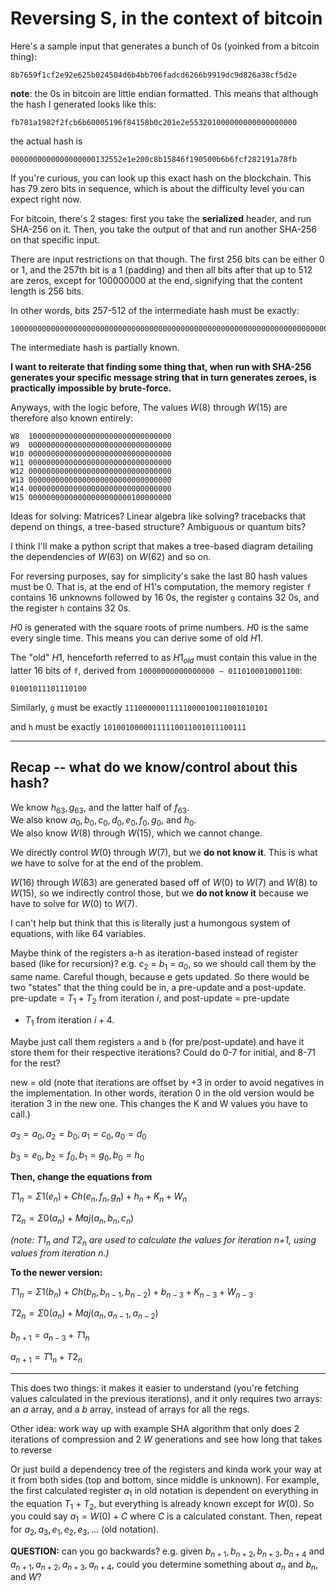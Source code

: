 # Reversing S, in the context of bitcoin

Here's a sample input that generates a bunch of 0s (yoinked from a 
bitcoin thing):

`8b7659f1cf2e92e625b024504d6b4bb706fadcd6266b9919dc9d826a38cf5d2e`

**note**: the 0s in bitcoin are little endian formatted. This means
that although the hash I generated looks like this:

`fb781a1982f2fcb6b60005196f84158b0c201e2e553201000000000000000000`

the actual hash is 

`0000000000000000000132552e1e200c8b15846f190500b6b6fcf282191a78fb`

If you're curious, you can look up this exact hash on the blockchain.
This has 79 zero bits in sequence, which is about the difficulty level you
can expect right now.

For bitcoin, there's 2 stages: first you take the **serialized**
header, and run SHA-256 on it. Then, you take the output of that 
and run another SHA-256 on that specific input. 

There are input restrictions on that though. The first 256 bits 
can be either 0 or 1, and the 257th bit is a 1 (padding) and then
all bits after that up to 512 are zeros, except for 100000000 at
the end, signifying that the content length is 256 bits.

In other words, bits 257-512 of the intermediate hash must be exactly:

```
1000000000000000000000000000000000000000000000000000000000000000000000000000000000000000000000000000000000000000000000000000000000000000000000000000000000000000000000000000000000000000000000000000000000000000000000000000000000000000000000000000000100000000
```

The intermediate hash is partially known. 

**I want to reiterate that finding some thing that, when run with SHA-256
generates your specific message string that in turn generates zeroes,
is practically impossible by brute-force.**


Anyways, with the logic before,
The values $W(8)$ through $W(15)$ are therefore also known entirely:

```
W8  10000000000000000000000000000000
W9  00000000000000000000000000000000
W10 00000000000000000000000000000000
W11 00000000000000000000000000000000
W12 00000000000000000000000000000000
W13 00000000000000000000000000000000
W14 00000000000000000000000000000000
W15 00000000000000000000000100000000
```

Ideas for solving: 
Matrices? Linear algebra like solving? tracebacks that depend on 
things, a tree-based structure? Ambiguous or quantum bits?

I think I'll make a python script that makes a tree-based diagram
detailing the dependencies of $W(63)$ on $W(62)$ and so on.

For reversing purposes, say for simplicity's sake the last 80 hash 
values must be 0. That is, at the end of H1's computation, the memory
register `f` contains 16 unknowns followed by 16 0s, the register `g`
contains 32 0s, and the register `h` contains 32 0s.

$H0$ is generated with the square roots of prime numbers. $H0$ is the 
same every single time. This means you can derive some of old $H1$.

The "old" $H1$, henceforth referred to as $H1_{old}$ 
must contain this value in the latter 16 bits of `f`, derived from
`10000000000000000 – 0110100010001100`:

`01001011101110100`

Similarly, `g` must be exactly `11100000011111000010011001010101`

and `h` must be exactly `10100100000111110011001011100111`

-----------------
## Recap -- what do we know/control about this hash?

We know $h_{63}, g_{63},$ and the latter half of $f_{63}$.   
We also know $a_{0}, b_{0}, c_{0}, d_{0}, e_{0}, f_{0}, g_{0},$ and $h_{0}$.  
We also know $W(8)$ through $W(15)$, which we cannot change.

We directly control $W(0)$ through $W(7)$, but we **do not know it**.
This is what we have to solve for at the end of the problem.

$W(16)$ through $W(63)$ are generated based off of $W(0)$ to $W(7)$
and $W(8)$ to $W(15)$, so we
indirectly control those, but we **do not know it** because we have to 
solve for $W(0)$ to $W(7)$.

I can't help but think that this is literally just a humongous system of 
equations, with like 64 variables.

Maybe think of the registers a-h as iteration-based instead of register
based (like for recursion)? e.g. $c_2$ = $b_1$ = $a_0$, so we should call them
by the same name. Careful though, because e gets updated. So there would be
two "states" that the thing could be in, a pre-update and a post-update. 
pre-update = $T_1 + T_2$ from iteration $i$, and post-update = pre-update
 + $T_1$ from iteration $i + 4$.

Maybe just call them registers `a` and `b` (for pre/post-update) and have
it store them for their respective iterations? Could do 0-7 for initial, and
8-71 for the rest?

new = old (note that iterations are offset by +3 in order to avoid
negatives in the implementation. In other words, iteration 0 in the old 
version would be iteration 3 in the new one. This changes the K and W
values you have to call.)

$a_3 = a_0, a_2 = b_0, a_1 = c_0, a_0 = d_0$

$b_3 = e_0, b_2 = f_0, b_1 = g_0, b_0 = h_0$

**Then, change the equations from**

$T1_{n} = \Sigma1(e_n) + Ch(e_n, f_n, g_n) + h_n + K_n + W_n$

$T2_{n} = \Sigma0(a_n) + Maj(a_n, b_n, c_n)$

*(note: $T1_{n}$ and $T2_{n}$ are used to calculate the values for 
iteration n+1, using values from iteration n.)*

**To the newer version:**

$T1_{n} = \Sigma1(b_{n}) + Ch(b_{n}, b_{n-1}, b_{n-2}) + b_{n-3} + K_{n-3} + W_{n-3}$

$T2_{n} = \Sigma0(a_n) + Maj(a_n, a_{n-1}, a_{n-2})$

$b_{n+1} = a_{n-3} + T1_n$

$a_{n+1} = T1_n + T2_n$

-------------

This does two things: it makes it easier to understand (you're fetching values
calculated in the previous iterations), and it only requires two arrays:
an $a$ array, and a $b$ array, instead of arrays for all the regs.

Other idea: work way up with example SHA algorithm that only does 2 iterations
of compression and 2 $W$ generations and see how long that takes to reverse

Or just build a dependency tree of the registers and kinda work your way
at it from both sides (top and bottom, since middle is unknown). For example,
the first calculated register $a_1$ in old notation is dependent on everything
in the equation $T_1$ + $T_2$, but everything is already known except for
$W(0)$. So you could say $a_1 = W(0) + C$ where $C$ is a calculated constant.
Then, repeat for $a_2, a_3, e_1, e_2, e_3, ...$ (old notation).

**QUESTION:** can you go backwards? e.g. given $b_{n+1}, b_{n+2}, b_{n+3},
b_{n+4}$ and $a_{n+1}, a_{n+2}, a_{n+3}, a_{n+4}$, could you determine
something about $a_n$ and $b_n$, and $W$?










